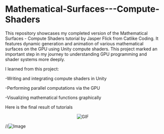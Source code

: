 # Mathematical-Surfaces---Compute-Shaders
This repository showcases my completed version of the Mathematical Surfaces - Compute Shaders tutorial by Jasper Flick from Catlike Coding. It features dynamic generation and animation of various mathematical surfaces on the GPU using Unity compute shaders. This project marked an important step in my journey to understanding GPU programming and shader systems more deeply.

I learned from this project:

-Writing and integrating compute shaders in Unity

-Performing parallel computations via the GPU

-Visualizing mathematical functions graphically

Here is the final result of tutorials
<p align="center">
  <img src="https://github.com/user-attachments/assets/29c3f472-bf15-4969-868c-3e0108c2b612" alt="GIF" />
</p>

//![Image](https://github.com/user-attachments/assets/29c3f472-bf15-4969-868c-3e0108c2b612)
